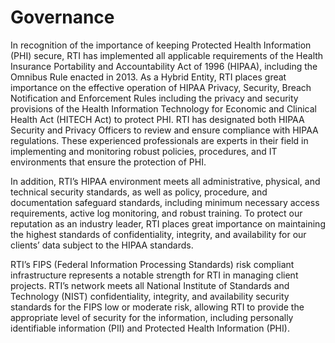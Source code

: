 

# Governance


In recognition of the importance of keeping Protected Health Information (PHI) secure, RTI has implemented all applicable requirements of the Health Insurance Portability and Accountability Act of 1996 (HIPAA), including the Omnibus Rule enacted in 2013. As a Hybrid Entity, RTI places great importance on the effective operation of HIPAA Privacy, Security, Breach Notification and Enforcement Rules including the privacy and security provisions of the Health Information Technology for Economic and Clinical Health Act (HITECH Act) to protect PHI.
RTI has designated both HIPAA Security and Privacy Officers to review and ensure compliance with HIPAA regulations. These experienced professionals are experts in their field in implementing and monitoring robust policies, procedures, and IT environments that ensure the protection of PHI.
 
In addition, RTI’s HIPAA environment meets all administrative, physical, and technical security standards, as well as policy, procedure, and documentation safeguard standards, including minimum necessary access requirements, active log monitoring, and robust training.  To protect our reputation as an industry leader, RTI places great importance on maintaining the highest standards of confidentiality, integrity, and availability for our clients’ data subject to the HIPAA standards.
 
RTI’s FIPS (Federal Information Processing Standards) risk compliant infrastructure represents a notable strength for RTI in managing client projects. RTI’s network meets all National Institute of Standards and Technology (NIST) confidentiality, integrity, and availability security standards for the FIPS low or moderate risk, allowing RTI to provide the appropriate level of security for the information, including personally identifiable information (PII) and Protected Health Information (PHI).